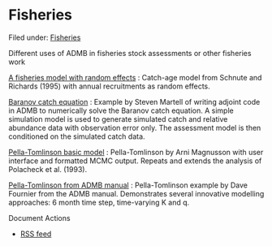 #  Fisheries

Filed under:  [Fisheries][1]

Different uses of ADMB in fisheries stock assessments or other fisheries work

[A fisheries model with random effects][2]
:  Catch-age model from Schnute and Richards (1995) with annual recruitments as random effects.

[Baranov catch equation][3]
:  Example by Steven Martell of writing adjoint code in ADMB to numerically solve the Baranov catch equation. A simple simulation model is used to generate simulated catch and relative abundance data with observation error only. The assessment model is then conditioned on the simulated catch data.

[Pella-Tomlinson basic model][4]
:  Pella-Tomlinson by Arni Magnusson with user interface and formatted MCMC output. Repeats and extends the analysis of Polacheck et al. (1993).

[Pella-Tomlinson from ADMB manual][5]
:  Pella-Tomlinson example by Dave Fournier from the ADMB manual. Demonstrates several innovative modelling approaches: 6 month time step, time-varying K and q.

Document Actions

* [RSS feed][6]

[1]: http://www.admb-project.org/@@search?Subject:list=Fisheries
[2]: fisheries/a-fisheries-model-with-random-effects-1.html
[3]: fisheries/a-fisheries-model-solving-the-baranov-catch-equation-using-adjoint-code.html
[4]: fisheries/pella.html
[5]: fisheries/pella-t.html
[6]: fisheries/RSS ""
